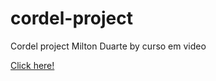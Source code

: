 # cordel-project
 Cordel project Milton Duarte by curso em video

 <a href="https://amandabarata.github.io/cordel-project/"> Click here!</a>
